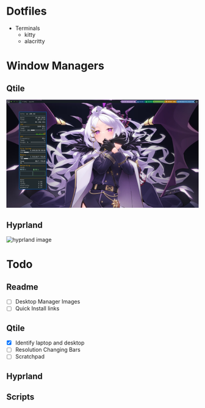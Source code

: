 # Dotfiles
- Terminals
    - kitty
    - alacritty

# Window Managers
## Qtile
![qtile image](Images/Screenshot_20250926_102738.png)

## Hyprland
![hyprland image]()

# Todo
## Readme
- [ ] Desktop Manager Images
- [ ] Quick Install links

## Qtile
- [x] Identify laptop and desktop
- [ ] Resolution Changing Bars
- [ ] Scratchpad

## Hyprland

## Scripts

